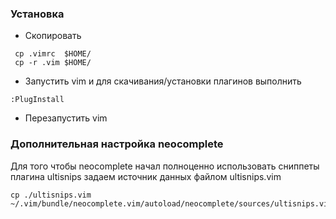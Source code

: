 ### Установка  

- Скопировать   

```
 cp .vimrc  $HOME/  
 cp -r .vim $HOME/  
```

- Запустить vim и для скачивания/установки плагинов выполнить
 
```
:PlugInstall
```

- Перезапустить vim


### Дополнительная настройка neocomplete
Для того чтобы neocomplete начал полноценно использовать сниппеты плагина ultisnips
задаем источник данных файлом ultisnips.vim
```
cp ./ultisnips.vim ~/.vim/bundle/neocomplete.vim/autoload/neocomplete/sources/ultisnips.vim
```

